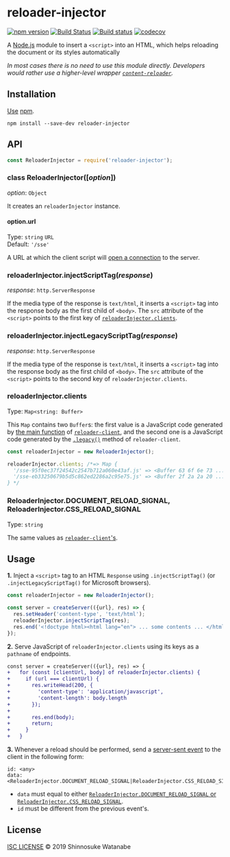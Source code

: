 # reloader-injector

[![npm version](https://img.shields.io/npm/v/reloader-injector.svg)](https://www.npmjs.com/package/reloader-injector)
[![Build Status](https://travis-ci.com/shinnn/reloader-injector.svg?branch=master)](https://travis-ci.com/shinnn/reloader-injector)
[![Build status](https://ci.appveyor.com/api/projects/status/g5wgg0nx4pyifim3/branch/master?svg=true)](https://ci.appveyor.com/project/ShinnosukeWatanabe/reloader-injector/branch/master)
[![codecov](https://codecov.io/gh/shinnn/reloader-injector/branch/master/graph/badge.svg)](https://codecov.io/gh/shinnn/reloader-injector)

A [Node.js](https://nodejs.org/) module to insert a `<script>` into an HTML, which helps reloading the document or its styles automatically

*In most cases there is no need to use this module directly. Developers would rather use a higher-level wrapper [`content-reloader`](https://github.com/shinnn/content-reloader).*

## Installation

[Use](https://docs.npmjs.com/cli/install) [npm](https://docs.npmjs.com/about-npm/).

```
npm install --save-dev reloader-injector
```

## API

```javascript
const ReloaderInjector = require('reloader-injector');
```

### class ReloaderInjector([*option*])

*option*: `Object`  

It creates an `reloaderInjector` instance.

#### option.url

Type: `string` `URL`  
Default: `'/sse'`

A URL at which the client script will [open a connection](https://developer.mozilla.org/en-US/docs/Web/API/EventSource/EventSource) to the server.

### reloaderInjector.injectScriptTag(*response*)

*response*: `http.ServerResponse`

If the media type of the response is `text/html`, it inserts a `<script>` tag into the response body as the first child of `<body>`. The `src` attribute of the `<script>` points to the first key of [`reloaderInjector.clients`](#reloaderinjectorclients).

### reloaderInjector.injectLegacyScriptTag(*response*)

*response*: `http.ServerResponse`

If the media type of the response is `text/html`, it inserts a `<script>` tag into the response body as the first child of `<body>`. The `src` attribute of the `<script>` points to the second key of `reloaderInjector.clients`.

### reloaderInjector.clients

Type: `Map<string: Buffer>`

This `Map` contains two `Buffer`s: the first value is a JavaScript code generated by [the main function](https://github.com/shinnn/reloader-client#reloaderclienturl) of [`reloader-client`](https://github.com/shinnn/reloader-client), and the second one is a JavaScript code generated by the [`.legacy()`](https://github.com/shinnn/reloader-client#reloaderclientlegacyurl) method of `reloader-client`.

```javascript
const reloaderInjector = new ReloaderInjector();

reloaderInjector.clients; /*=> Map {
  '/sse-95f0ec37f24542c2547b712a060e43af.js' => <Buffer 63 6f 6e 73 ...>,
  '/sse-eb33250679b5d5c862ed2286a2c95e75.js' => <Buffer 2f 2a 2a 20 ...>
} */
```

### ReloaderInjector.DOCUMENT_RELOAD_SIGNAL, ReloaderInjector.CSS_RELOAD_SIGNAL

Type: `string`

The same values as [`reloader-client`'s](https://github.com/shinnn/reloader-client#reloaderclientdocument_reload_signal).

## Usage

__1.__ Inject a `<script>` tag to an HTML `Response` using `.injectScriptTag()` (or `.injectLegacyScriptTag()` for Microsoft browsers).

```javascript
const reloaderInjector = new ReloaderInjector();

const server = createServer(({url}, res) => {
  res.setHeader('content-type', 'text/html');
  reloaderInjector.injectScriptTag(res);
  res.end('<!doctype html><html lang="en"> ... some contents ... </html>');
});
```

__2.__ Serve JavaScript of `reloaderInjector.clients` using its keys as a `pathname` of endpoints.

```diff
const server = createServer(({url}, res) => {
+   for (const [clientUrl, body] of reloaderInjector.clients) {
+     if (url === clientUrl) {
+       res.writeHead(200, {
+         'content-type': 'application/javascript',
+         'content-length': body.length
+       });
+
+       res.end(body);
+       return;
+     }
+   }
```

__3.__ Whenever a reload should be performed, send a [server-sent event](https://developer.mozilla.org/en-US/docs/Web/API/Server-sent_events) to the client in the following form:

```
id: <any>
data: <ReloaderInjector.DOCUMENT_RELOAD_SIGNAL|ReloaderInjector.CSS_RELOAD_SIGNAL>
```

* `data` must equal to either [`ReloaderInjector.DOCUMENT_RELOAD_SIGNAL` or `ReloaderInjector.CSS_RELOAD_SIGNAL`](#reloaderinjectordocument_reload_signal-reloaderinjectorcss_reload_signal).
* `id` must be different from the previous event's.

## License

[ISC LICENSE](./LICENSE) © 2019 Shinnosuke Watanabe
